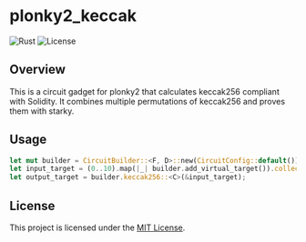 # plonky2_keccak

![Rust](https://img.shields.io/badge/language-Rust-orange.svg)
![License](https://img.shields.io/badge/license-MIT-blue.svg)

## Overview

This is a circuit gadget for plonky2 that calculates keccak256 compliant with Solidity.
It combines multiple permutations of keccak256 and proves them with starky.

## Usage

```rust
let mut builder = CircuitBuilder::<F, D>::new(CircuitConfig::default());
let input_target = (0..10).map(|_| builder.add_virtual_target()).collect::<Vec<_>>();
let output_target = builder.keccak256::<C>(&input_target);
```

## License

This project is licensed under the [MIT License](LICENSE).
